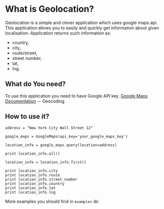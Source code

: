 What is Geolocation?
=====================
Geolocation is a simple and clever application which uses google maps api.
This application allows you to easily and quickly get information about given localisation.
Application returns such information as: 

* country, 
* city, 
* route/street, 
* street number,
* lat, 
* lng.


What do You need?
-----------------
To use this application you need to have Google API key.
    [Google Maps Documentation](https://developers.google.com/maps/documentation/geocoding/) -- Geocoding


How to use it?
-----------------------
    address = "New York City Wall Street 12"

    google_maps = GoogleMaps(api_key='your_google_maps_key')

    location_info = google_maps.query(location=address)

    print location_info.all()

    location_info = location_info.first()

    print location_info.city
    print location_info.route
    print location_info.street_number
    print location_info.country
    print location_info.lat
    print location_info.lng
    
More examples you should find in `examples` dir.